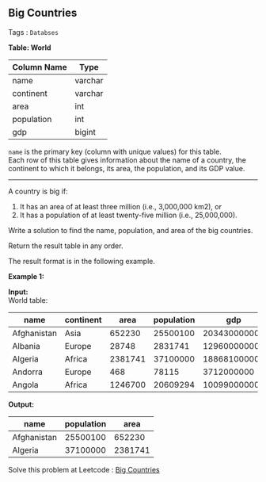 Big Countries  
---
Tags : `Databses`

**Table: World**  

| Column Name | Type    |
|-------------|---------|
| name        | varchar |
| continent   | varchar |
| area        | int     |
| population  | int     |
| gdp         | bigint  |

`name` is the primary key (column with unique values) for this table.  
Each row of this table gives information about the name of a country, the continent to which it belongs, its area, the population, and its GDP value.

---

A country is big if:
1. It has an area of at least three million (i.e., 3,000,000 km2), or
2. It has a population of at least twenty-five million (i.e., 25,000,000).

Write a solution to find the name, population, and area of the big countries.

Return the result table in any order.

The result format is in the following example.

**Example 1:**  

**Input:**  
World table:  

| name        | continent | area    | population | gdp          |
|-------------|-----------|---------|------------|--------------|
| Afghanistan | Asia      | 652230  | 25500100   | 20343000000  |
| Albania     | Europe    | 28748   | 2831741    | 12960000000  |
| Algeria     | Africa    | 2381741 | 37100000   | 188681000000 |
| Andorra     | Europe    | 468     | 78115      | 3712000000   |
| Angola      | Africa    | 1246700 | 20609294   | 100990000000 |

**Output:**  

| name        | population | area    |
|-------------|------------|---------|
| Afghanistan | 25500100   | 652230  |
| Algeria     | 37100000   | 2381741 |

Solve this problem at Leetcode : [Big Countries ](https://leetcode.com/problems/big-countries/description/?envType=study-plan-v2&envId=top-sql-50)
